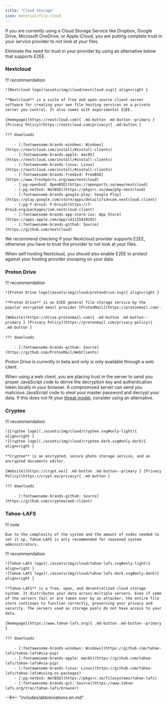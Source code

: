 ```yaml
---
title: "Cloud Storage"
icon: material/file-cloud
---
```

If you are currently using a Cloud Storage Service like Dropbox, Google Drive, Microsoft OneDrive, or Apple iCloud, you are putting complete trust in your service provider to not look at your files.

Eliminate the need for trust in your provider by using an alternative below that supports E2EE.

### Nextcloud

!!! recommendation

    ![Nextcloud logo](assets/img/cloud/nextcloud.svg){ align=right }

    **Nextcloud** is a suite of free and open-source client-server software for creating your own file hosting services on a private server you control. It also comes with experimental E2EE.

    [Homepage](https://nextcloud.com){ .md-button .md-button--primary } [Privacy Policy](https://nextcloud.com/privacy){ .md-button }

    ??? downloads

        - [:fontawesome-brands-windows: Windows](https://nextcloud.com/install/#install-clients)
        - [:fontawesome-brands-apple: macOS](https://nextcloud.com/install/#install-clients)
        - [:fontawesome-brands-linux: Linux](https://nextcloud.com/install/#install-clients)
        - [:fontawesome-brands-freebsd: FreeBSD](https://www.freshports.org/www/nextcloud)
        - [:pg-openbsd: OpenBSD](https://openports.se/www/nextcloud)
        - [:pg-netbsd: NetBSD](https://pkgsrc.se/www/php-nextcloud)
        - [:fontawesome-brands-google-play: Google Play](https://play.google.com/store/apps/details?id=com.nextcloud.client)
        - [:pg-f-droid: F-Droid](https://f-droid.org/packages/com.nextcloud.client)
        - [:fontawesome-brands-app-store-ios: App Store](https://apps.apple.com/app/id1125420102)
        - [:fontawesome-brands-github: Source](https://github.com/nextcloud)

We recommend checking if your Nextcloud provider supports E2EE, otherwise you have to trust the provider to not look at your files.

When self hosting Nextcloud, you should also enable E2EE to protect against your hosting provider snooping on your data.

### Proton Drive

!!! recommendation

    ![Proton Drive logo](assets/img/cloud/protondrive.svg){ align=right }

    **Proton Drive** is an E2EE general file storage service by the popular encrypted email provider [ProtonMail](https://protonmail.com).

    [Website](https://drive.protonmail.com){ .md-button .md-button--primary } [Privacy Policy](https://protonmail.com/privacy-policy){ .md-button }

    ??? downloads

        - [:fontawesome-brands-github: Source](https://github.com/ProtonMail/WebClients)

Proton Drive is currently in beta and only is only available through a web client.

When using a web client, you are placing trust in the server to send you proper JavaScript code to derive the decryption key and authentication token locally in your browser. A compromised server can send you malicious JavaScript code to steal your master password and decrypt your data. If this does not fit your [threat model](threat-modeling.md), consider using an alternative.

### Cryptee

!!! recommendation

    ![Cryptee logo](./assets/img/cloud/cryptee.svg#only-light){ align=right }
    ![Cryptee logo](./assets/img/cloud/cryptee-dark.svg#only-dark){ align=right }

    **Cryptee** is an encrypted, secure photo storage service, and an encrypted documents editor.

    [Website](https://crypt.ee){ .md-button .md-button--primary } [Privacy Policy](https://crypt.ee/privacy){ .md-button }

    ??? downloads

        - [:fontawesome-brands-github: Source](https://github.com/cryptee/web-client)

### Tahoe-LAFS

!!! note

    Due to the complexity of the system and the amount of nodes needed to set it up, Tahoe-LAFS is only recommended for seasoned system administrators.


!!! recommendation

    ![Tahoe-LAFS logo](./assets/img/cloud/tahoe-lafs.svg#only-light){ align=right }
    ![Tahoe-LAFS logo](./assets/img/cloud/tahoe-lafs-dark.svg#only-dark){ align=right }

    **Tahoe-LAFS** is a free, open, and decentralized cloud storage system. It distributes your data across multiple servers. Even if some of the servers fail or are taken over by an attacker, the entire file store continues to function correctly, preserving your privacy and security. The servers used as storage pools do not have access to your data.

    [Homepage](https://www.tahoe-lafs.org){ .md-button .md-button--primary }

    ??? downloads

        - [:fontawesome-brands-windows: Windows](https://github.com/tahoe-lafs/tahoe-lafs#via-pip)
        - [:fontawesome-brands-apple: macOS](https://github.com/tahoe-lafs/tahoe-lafs#via-pip)
        - [:fontawesome-brands-linux: Linux](https://github.com/tahoe-lafs/tahoe-lafs#using-os-packages)
        - [:pg-netbsd: NetBSD](https://pkgsrc.se/filesystems/tahoe-lafs)
        - [:fontawesome-brands-git: Source](https://www.tahoe-lafs.org/trac/tahoe-lafs/browser)

--8<-- "includes/abbreviations.en.md"
